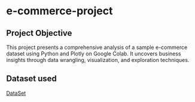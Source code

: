# e-commerce-project

## Project Objective
This project presents a comprehensive analysis of a sample e-commerce dataset using Python and Plotly on Google Colab. It uncovers business insights through data wrangling, visualization, and exploration techniques.

## Dataset used
<a href="https://github.com/J4skaran/e-commerce-project/blob/main/Sample%20-%20Superstore.csv">DataSet</a>



